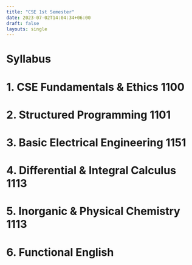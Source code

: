 ```yaml
---
title: "CSE 1st Semester"
date: 2023-07-02T14:04:34+06:00
draft: false
layouts: single
---
```

# Syllabus
# 1. CSE Fundamentals & Ethics 1100
# 2. Structured Programming 1101
# 3. Basic Electrical Engineering 1151
# 4. Differential & Integral Calculus 1113
# 5. Inorganic & Physical Chemistry 1113
# 6. Functional English 

